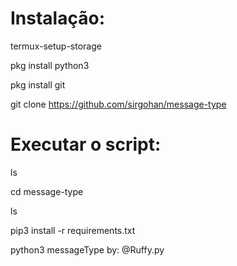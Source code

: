 # Instalação:

termux-setup-storage


pkg install python3


pkg install git


git clone https://github.com/sirgohan/message-type



# Executar o script:
ls


cd message-type


ls


pip3 install -r requirements.txt


python3 messageType by: @Ruffy.py
